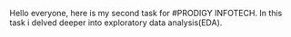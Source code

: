 Hello everyone, here is my second task for #PRODIGY INFOTECH. In this task i delved deeper into exploratory data analysis(EDA).
